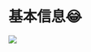 # 基本信息😂


![](https://ss1.bdstatic.com/70cFvXSh_Q1YnxGkpoWK1HF6hhy/it/u=3470911813,1278421864&fm=26&gp=0.jpg)

